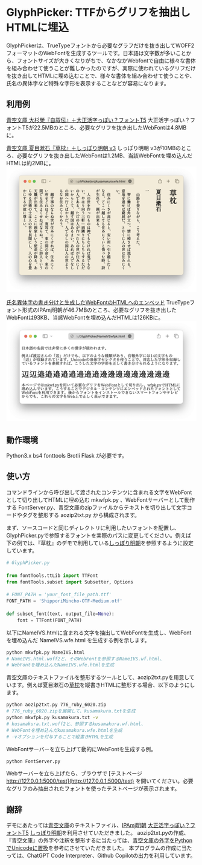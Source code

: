 GlyphPicker: TTFからグリフを抽出しHTMLに埋込
===

GlyphPickerは、TrueTypeフォントから必要なグラフだけを抜き出してWOFF2フォーマットのWebFontを生成するツールです。日本語は文字数が多いことから、フォントサイズが大きくなりがちで、なかなかWebfontで自由に様々な書体を組み合わせて使うことが難しかったのですが、実際に使われているグリフだけを抜き出してHTMLに埋め込むことで、様々な書体を組み合わせて使うことや、氏名の異体字など特殊な字形を表示することなどが容易になります。

利用例
---

[青空文庫 大杉榮『自叙伝』＋大正活字っぽい？フォントT5](jijoden.html)
大正活字っぽい？フォントT5が22.5MBのところ、必要なグリフを抜き出したWebFontは4.8MBに。

[青空文庫 夏目漱石『草枕』＋しっぽり明朝 v3](kusamakura.wfe.html)
しっぽり明朝 v3が10MBのところ、必要なグリフを抜き出したWebFontは1.2MB、当該WebFontを埋め込んだHTMLは約2MBに。
![青空文庫 夏目漱石『草枕』＋しっぽり明朝 v3](kusamakura.png)

[氏名異体字の書き分けと生成したWebFontのHTMLへのエンベッド](NameIVSwfpk.html)
TrueTypeフォント形式のIPAmj明朝が46.7MBのところ、必要なグリフを抜き出したWebFontは93KB、当該WebFontを埋め込んだHTMLは126KBに。
![氏名異体字の書き分けと生成したWebFontのHTMLへのエンベッド](nameivs.png)

動作環境
---

Python3.x bs4 fonttools Brotli Flask が必要です。

使い方
---
コマンドラインから呼び出して渡されたコンテンツに含まれる文字をWebFontとして切り出してHTMLに埋め込む mkwfpk.py 、WebFontサーバーとして動作する FontServer.py、青空文庫のzipファイルからテキストを切り出して文字コードやタグを整形する aozip2txt.py から構成されます。

まず、ソースコードと同じディレクトリに利用したいフォントを配置し、GlyphPicker.pyで参照するフォントを実際のパスに変更してください。例えば下の例では、『草枕』のデモで利用している[しっぽり明朝](https://fontdasu.com/shippori-mincho/)を参照するように設定しています。

``` python
# GlyphPicker.py

from fontTools.ttLib import TTFont
from fontTools.subset import Subsetter, Options

# FONT_PATH = 'your_font_file_path.ttf'
FONT_PATH = 'ShipporiMincho-OTF-Medium.otf'

def subset_font(text, output_file=None):
    font = TTFont(FONT_PATH)
```

以下にNameIVS.htmlに含まれる文字を抽出してWebFontを生成し、WebFontを埋め込んだ NameIVS.wfe.html を生成する例を示します。

``` bash
python mkwfpk.py NameIVS.html
# NameIVS.html.woff2と、そのWebFontを参照するNameIVS.wf.html、
# WebFontを埋め込んだNameIVS.wfe.htmlを生成
```

青空文庫のテキストファイルを整形するツールとして、aozip2txt.pyを用意しています。例えば夏目漱石の[草枕](https://www.aozora.gr.jp/cards/000148/files/776_ruby_6020.zip)を縦書きHTMLに整形する場合、以下のようにします。

``` bash
python aozip2txt.py 776_ruby_6020.zip
# 776_ruby_6020.zipを展開して、kusamakura.txtを生成
python mkwfpk.py kusamakura.txt -v
# kusamakura.txt.woff2と、参照するkusamakura.wf.html、
# WebFontを埋め込んだkusamakura.wfe.htmlを生成
# -vオプションを付与することで縦書きHTMLを生成
```

WebFontサーバーを立ち上げて動的にWebFontを生成する例。

``` bash
python FontServer.py
```

Webサーバーを立ち上げたら、ブラウザで [テストページ http://127.0.0.1:5000/test](http://127.0.0.1:5000/test) を開いてください。必要なグリフのみ抽出されたフォントを使ったテストページが表示されます。

謝辞
---

デモにあたっては[青空文庫](https://www.aozora.gr.jp/)のテキストファイル、[IPAmj明朝](https://moji.or.jp/mojikiban/font/) [大正活字っぽい？フォントT5](https://booth.pm/ja/items/738177) [しっぽり明朝](https://fontdasu.com/shippori-mincho/)を利用させていただきました。
aozip2txt.pyの作成、『青空文庫』の外字や注釈を整形するに当たっては、[青空文庫の外字をPythonでUnicodeに置換](https://qiita.com/kichiki/items/bb65f7b57e09789a05ce)を参考にさせていただきました。
本プログラムの作成に当たっては、ChatGPT Code Interpreter、Github Copilotの出力を利用しています。
